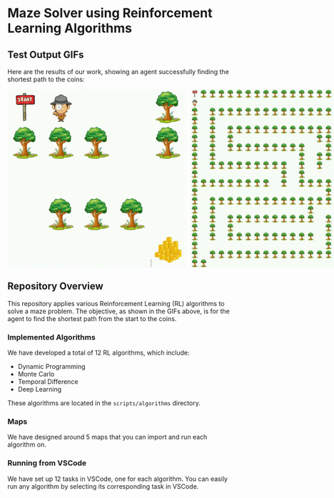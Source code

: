# Maze Solver using Reinforcement Learning Algorithms

## Test Output GIFs
Here are the results of our work, showing an agent successfully finding the shortest path to the coins:

<div style="display: flex; gap: 10px;">
  <img src="https://github.com/amiraliaali/maze_solver/blob/main/output_videos/output_video.gif" width="400" height="400" />
  <img src="https://github.com/amiraliaali/maze_solver/blob/main/output_videos/output_video_1.gif" width="400" height="400" />
</div>

## Repository Overview
This repository applies various Reinforcement Learning (RL) algorithms to solve a maze problem. The objective, as shown in the GIFs above, is for the agent to find the shortest path from the start to the coins.

### Implemented Algorithms
We have developed a total of 12 RL algorithms, which include:
- Dynamic Programming
- Monte Carlo
- Temporal Difference
- Deep Learning

These algorithms are located in the `scripts/algorithms` directory.

### Maps
We have designed around 5 maps that you can import and run each algorithm on.

### Running from VSCode
We have set up 12 tasks in VSCode, one for each algorithm. You can easily run any algorithm by selecting its corresponding task in VSCode.
